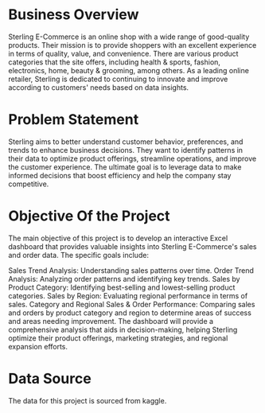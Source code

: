 # Business Overview

Sterling E-Commerce is an online shop with a wide range of good-quality products. Their mission is to provide shoppers with an excellent experience in terms of quality, value, and convenience. There are various product categories that the site offers, including health & sports, fashion, electronics, home, beauty & grooming, among others. As a leading online retailer, Sterling is dedicated to continuing to innovate and improve according to customers' needs based on data insights.

# Problem Statement

Sterling aims to better understand customer behavior, preferences, and trends to enhance business decisions. They want to identify patterns in their data to optimize product offerings, streamline operations, and improve the customer experience. The ultimate goal is to leverage data to make informed decisions that boost efficiency and help the company stay competitive.


# Objective Of the Project
The main objective of this project is to develop an interactive Excel dashboard that provides valuable insights into Sterling E-Commerce's sales and order data. The specific goals include:

Sales Trend Analysis: Understanding sales patterns over time.
Order Trend Analysis: Analyzing order patterns and identifying key trends.
Sales by Product Category: Identifying best-selling and lowest-selling product categories.
Sales by Region: Evaluating regional performance in terms of sales.
Category and Regional Sales & Order Performance: Comparing sales and orders by product category and region to determine areas of success and areas needing improvement.
The dashboard will provide a comprehensive analysis that aids in decision-making, helping Sterling optimize their product offerings, marketing strategies, and regional expansion efforts.


# Data Source
The data for this project is sourced from kaggle.
